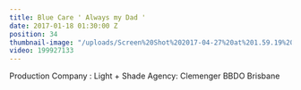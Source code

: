 ```yaml
---
title: Blue Care ' Always my Dad '
date: 2017-01-18 01:30:00 Z
position: 34
thumbnail-image: "/uploads/Screen%20Shot%202017-04-27%20at%201.59.19%20pm.png"
video: 199927133
---
```


Production Company : Light + Shade 
Agency: Clemenger BBDO Brisbane